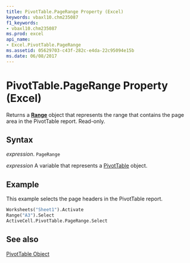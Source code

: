 ```yaml
---
title: PivotTable.PageRange Property (Excel)
keywords: vbaxl10.chm235087
f1_keywords:
- vbaxl10.chm235087
ms.prod: excel
api_name:
- Excel.PivotTable.PageRange
ms.assetid: 05629703-c43f-282c-e4da-22c95094e15b
ms.date: 06/08/2017
---
```



# PivotTable.PageRange Property (Excel)

Returns a  **[Range](Excel.Range(objec).md)** object that represents the range that contains the page area in the PivotTable report. Read-only.


## Syntax

 _expression_. `PageRange`

 _expression_ A variable that represents a [PivotTable](./Excel.PivotTable.md) object.


## Example

This example selects the page headers in the PivotTable report.


```vb
Worksheets("Sheet1").Activate 
Range("A3").Select 
ActiveCell.PivotTable.PageRange.Select
```


## See also


[PivotTable Object](Excel.PivotTable.md)

